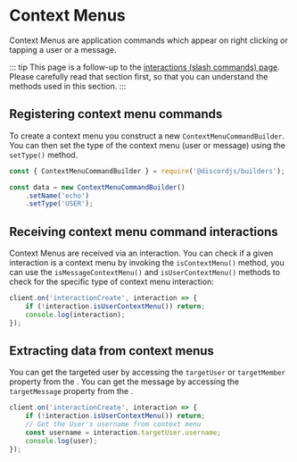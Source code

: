 # Context Menus

Context Menus are application commands which appear on right clicking or tapping a user or a message.

::: tip
This page is a follow-up to the [interactions (slash commands) page](/interactions/slash-commands.md). Please carefully read that section first, so that you can understand the methods used in this section.
:::

## Registering context menu commands

To create a context menu you construct a new `ContextMenuCommandBuilder`. You can then set the type of the context menu (user or message) using the `setType()` method.

```js
const { ContextMenuCommandBuilder } = require('@discordjs/builders');

const data = new ContextMenuCommandBuilder()
	.setName('echo')
	.setType('USER');
```

## Receiving context menu command interactions

Context Menus are received via an interaction. You can check if a given interaction is a context menu by invoking the `isContextMenu()` method, you can use the `isMessageContextMenu()` and `isUserContextMenu()` methods to check for the specific type of context menu interaction:

```js {2}
client.on('interactionCreate', interaction => {
	if (!interaction.isUserContextMenu()) return;
	console.log(interaction);
});
```

## Extracting data from context menus

You can get the targeted user by accessing the `targetUser` or `targetMember` property from the <DocsLink path="class/UserContextMenuInteraction" />. You can get the message by accessing the `targetMessage` property from the <DocsLink path="class/MessageContextMenuInteraction" />.

```js {4}
client.on('interactionCreate', interaction => {
	if (!interaction.isUserContextMenu()) return;
	// Get the User's username from context menu
	const username = interaction.targetUser.username;
	console.log(user);
});
```
